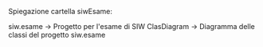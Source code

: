 Spiegazione cartella siwEsame:

siw.esame -> Progetto per l'esame di SIW 
ClasDiagram -> Diagramma delle classi del progetto siw.esame
